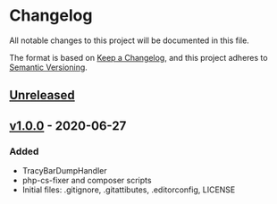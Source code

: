 # Changelog 

All notable changes to this project will be documented in this file.

The format is based on [Keep a Changelog](https://keepachangelog.com/en/1.0.0/), and this project adheres to [Semantic Versioning](https://semver.org/spec/v2.0.0.html).

## [Unreleased]

## [v1.0.0] - 2020-06-27

### Added

- TracyBarDumpHandler
- php-cs-fixer and composer scripts
- Initial files: .gitignore, .gitattibutes, .editorconfig, LICENSE

[unreleased]: https://github.com/srt4rulez/monolog-tracy-bar-dump-handler/compare/v1.0.0...HEAD
[v1.0.0]: https://github.com/srt4rulez/monolog-tracy-bar-dump-handler/releases/tag/v1.0.0
